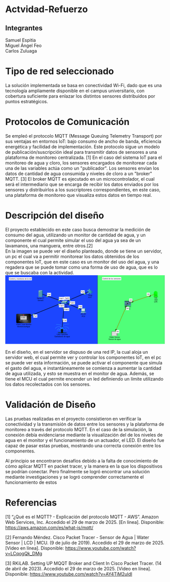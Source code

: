 # Actvidad-Refuerzo

## Integrantes
Samuel Espitia  
Miguel Ángel Feo  
Carlos Zuluaga

# Tipo de red seleccionado 

La solución implementada se basa en conectividad Wi-Fi, dado que es una tecnología ampliamente disponible en el campus universitario, con cobertura suficiente para enlazar los distintos sensores distribuidos por puntos estratégicos. 

# Protocolos de Comunicación 

Se empleó el protocolo MQTT (Message Queuing Telemetry Transport) por sus ventajas en entornos IoT: bajo consumo de ancho de banda, eficiencia energética y facilidad de implementación. Este protocolo sigue un modelo de publicación/suscripción ideal para transmitir datos de sensores a una plataforma de monitoreo centralizada. [1]
En el caso del sistema IoT para el monitoreo de agua y cloro, los sensores encargados de monitorear cada una de las variables actúa como un "publicador". Los sensores envían los datos de cantidad de agua consumida y niveles de cloro a un "broker" MQTT. [3]
El broker MQTT es ejecutado en un microcontrolador, el cual será el intermediario que se encarga de recibir los datos enviados por los sensores y distribuirlos a los suscriptores correspondientes, en este caso, una plataforma de monitoreo que visualiza estos datos en tiempo real. 

# Descripción del diseño  

El proyecto establecido en este caso busca demostrar la medición de consumo del agua, utilizando un monitor de cantidad de agua, y un componente el cual permite simular el uso del agua ya sea de un lavamanos, una manguera, entre otros.[2]  
En la imagen se puede ver el diseño planteado, donde se tiene un servidor, un pc el cual va a permitir monitorear los datos obtenidos de los componentes IoT, que en este caso es un monitor del uso del agua, y una regadera que se puede tomar como una forma de uso de agua, que es lo que se buscaba con la actividad.  
![](https://github.com/miguelangelfeo/Actvidad-Refuerzo-/blob/master/imagen_2025-03-28_211237182.png)

En el diseño, en el servidor se dispuso de una red IP, la cual aloja un servidor web, el cual permite ver y controlar los componentes IoT, en el pc se puede ver esta información, se puede activar el componente que simula el gasto del agua, e instantáneamente se comienza a aumentar la cantidad de agua utilizada, y esto se muestra en el monitor de agua. Además, se tiene el MCU el cual permite encender un led definiendo un límite utilizando los datos recolectados con los sensores.  
 
# Validación de Diseño 

Las pruebas realizadas en el proyecto consistieron en verificar la conectividad y la transmisión de datos entre los sensores y la plataforma de monitoreo a través del protocolo MQTT. En el caso de la simulación, la conexión debía evidenciarse mediante la visualización del de los niveles de agua en el monitor y el funcionamiento de un actuador, el LED. El diseño fue capaz de pasar estas pruebas, mostrando una correcta conexión entre los componentes.  

Al principio se encontraron desafíos debido a la falta de conocimiento de cómo aplicar MQTT en packet tracer, y la manera en la que los dispositivos se podrían conectar. Pero finalmente se logró encontrar una solución mediante investigaciones y se logró comprender correctamente el funcionamiento de estos

# Referencias
[1] “¿Qué es el MQTT? - Explicación del protocolo MQTT - AWS”. Amazon Web Services, Inc. Accedido el 29 de marzo de 2025. [En línea]. Disponible: https://aws.amazon.com/es/what-is/mqtt/

[2] Fernando Méndez. Cisco Packet Tracer - Sensor de Agua | Water Sensor | LCD | MCU. (9 de julio de 2019). Accedido el 29 de marzo de 2025. [Video en línea]. Disponible: https://www.youtube.com/watch?v=LCqogQk_DMg

[3] RKiLAB. Setting UP MQQT Broker and Client In Cisco Packet Tracer. (14 de abril de 2023). Accedido el 29 de marzo de 2025. [Video en línea]. Disponible: https://www.youtube.com/watch?v=AY4TiM2uldI
